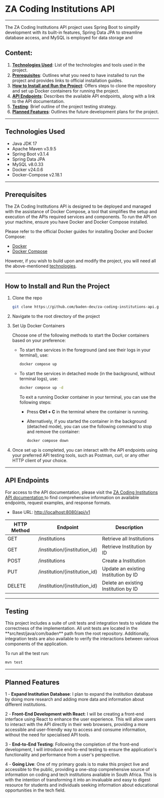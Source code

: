 <h1> ZA Coding Institutions API</h1>

***

The ZA Coding Institutions API project uses Spring Boot to simplify development with its built-in features,
Spring Data JPA to streamline database access, and MySQL is employed for data storage and

<h2>Content:</h2>

1. **[Technologies Used](#technologies-used)**: List of the technologies and tools used in the project.
2. **[Prerequisites](#prerequisites)**: Outlines what you need to have installed to run the project and provides links
   to official installation guides.
3. **[How to Install and Run the Project](#how-to-install-and-run-the-project)**: Offers steps to clone the repository
   and set up Docker
   containers for running the project.
4. **[API Endpoints](#api-endpoints)**: Describes the available API endpoints, along with a link to the API
   documentation.
5. **[Testing](#testing)**: Brief outline of the project testing strategy.
6. **[Planned Features](#planned-features)**: Outlines the future development plans for the project.

***
<h2 id="technologies-used">Technologies Used</h2>

- Java JDK 17
- Apache Maven v3.9.5
- Spring Boot v3.1.4
- Spring Data JPA
- MySQL v8.0.33
- Docker v24.0.6
- Docker-Compose v2.18.1

***
<h2 id="prerequisites">Prerequisites</h2>
The ZA Coding Institutions API is designed to be deployed and managed with the assistance of Docker Compose, a tool that
simplifies the setup and execution of the APIs required services and components.
To run the API on your machine, ensure you have Docker and Docker Compose installed.

Please refer to the official Docker guides for installing Docker and Docker Compose:

- [Docker](https://docs.docker.com/engine/install/)
- [Docker Compose](https://docs.docker.com/compose/install/)

However, if you wish to build upon and modify the project, you will need all the
above-mentioned [technologies](#technologies-used).

***
<h2 id="how-to-install-and-run-the-project">How to Install and Run the Project</h2>

1. Clone the repo
   ```sh
   git clone https://github.com/baden-dev/za-coding-institutions-api.git
   ```

2. Navigate to the root directory of the project
3. Set Up Docker Containers

   Choose one of the following methods to start the Docker containers based on your preference:

    - To start the services in the foreground (and see their logs in your terminal), use:
       ```sh
       docker compose up
       ```
    - To start the services in detached mode (in the background, without terminal logs), use:
       ```sh
       docker compose up -d
       ```

      To exit a running Docker container in your terminal, you can use the following steps:
        - Press **Ctrl + C** in the terminal where the container is running.

        - Alternatively, if you started the container in the background (detached mode), you can use the following
          command to
          stop and remove the container:
          ```sh
          docker compose down
          ```
4. Once set up is completed, you can interact with the API endpoints using your preferred API testing tools, such as
   Postman, curl, or any other HTTP client of your choice.

***
<h2 id="api-endpoints">API Endpoints</h2>
For access to the API documentation, please visit
the <a href="https://documenter.getpostman.com/view/22824490/2s9YRGyUqW">ZA Coding Institutions API documentation </a>to
find
comprehensive information on available endpoints, request examples, and response formats.

- Base URL: [http://localhost:8080/api/v1](http://localhost:8080/api/v1)

| HTTP Method | Endpoint                      | Description                          |
|-------------|-------------------------------|--------------------------------------|
| GET         | /institutions                 | Retrieve all Institutions            |
| GET         | /institution/{institution_id} | Retrieve Institution by ID           |
| POST        | /institutions                 | Create a Institution                 |
| PUT         | /institution/{institution_id} | Update an existing Institution by ID |
| DELETE      | /institution/{institution_id} | Delete an existing Institution by ID |

***
<h2 id="testing">Testing</h2>
This project includes a suite of unit tests and integration tests to validate the correctness of the implementation.
All unit tests are located in the **src/test/java/com/baden** path from the root repository.
Additionally, integration tests are also available to verify the interactions between various components of the
application.

To run all the test run:

   ```sh
   mvn test
   ```

***
<h2 id="planned-features">Planned Features</h2>

1 - **Expand Institution Database**: I plan to expand the institution database by doing more research and adding more
data and information about different institutions.

2 - **Front-End Development with React**: I will be creating a front-end interface using React to enhance the user
experience.
This will allow users to interact with the API directly in their web browsers, providing a more accessible and
user-friendly way to access and consume information, without the need for specialised API tools.

3 - **End-to-End Testing**: Following the completion of the front-end development, I will introduce end-to-end testing
to ensure the application's functionality and performance from a user's perspective.

4 - **Going Live**: One of my primary goals is to make this project live and accessible to the public, providing a
one-stop comprehensive source of information on coding and tech institutions available in South Africa.
This is with the intention of transforming it into an invaluable and easy to digest resource for students and
individuals seeking information about educational opportunities in the tech field.








